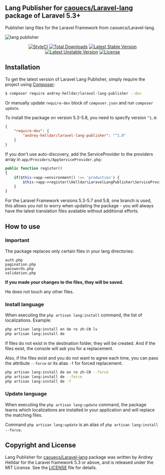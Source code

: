 ## Lang Publisher for [caouecs/Laravel-lang](https://github.com/caouecs/Laravel-lang) package of Laravel 5.3+

Publisher lang files for the Laravel Framework from caouecs/Laravel-lang.

![lang publisher](https://user-images.githubusercontent.com/10347617/40197727-f26e0aac-5a1c-11e8-81fa-077ad71915d7.png)

<p align="center">
    <a href="https://styleci.io/repos/119022335"><img src="https://styleci.io/repos/119022335/shield" alt="StyleCI" /></a>
    <a href="https://packagist.org/packages/andrey-helldar/laravel-lang-publisher"><img src="https://img.shields.io/packagist/dt/andrey-helldar/laravel-lang-publisher.svg?style=flat-square" alt="Total Downloads" /></a>
    <a href="https://packagist.org/packages/andrey-helldar/laravel-lang-publisher"><img src="https://poser.pugx.org/andrey-helldar/laravel-lang-publisher/v/stable?format=flat-square" alt="Latest Stable Version" /></a>
    <a href="https://packagist.org/packages/andrey-helldar/laravel-lang-publisher"><img src="https://poser.pugx.org/andrey-helldar/laravel-lang-publisher/v/unstable?format=flat-square" alt="Latest Unstable Version" /></a>
    <a href="LICENSE"><img src="https://poser.pugx.org/andrey-helldar/laravel-lang-publisher/license?format=flat-square" alt="License" /></a>
</p>


## Installation

To get the latest version of Laravel Lang Publisher, simply require the project using [Composer](https://getcomposer.org/):

```bash
$ composer require andrey-helldar/laravel-lang-publisher --dev
```

Or manually update `require-dev` block of `composer.json` and run `composer update`.

To install the package on version 5.3-5.8, you need to specify version `^1.0`:

```json
{
    "require-dev": {
        "andrey-helldar/laravel-lang-publisher": "^1.0"
    }
}
```

If you don't use auto-discovery, add the ServiceProvider to the providers array in `app/Providers/AppServiceProvider.php`:

```php
public function register()
{
    if($this->app->environment() !== 'production') {
        $this->app->register(\Helldar\LaravelLangPublisher\ServiceProvider::class);
    }
}
```

For the Laravel Framework versions 5.3-5.7 and 5.8, one branch is used, this allows you not to worry when updating the package - you will always have the latest translation files available without additional efforts.


## How to use

### Important

The package replaces only certain files in your lang directories:

```
auth.php
pagination.php
passwords.php
validation.php
```

**If you made your changes to the files, they will be saved.**

He does not touch any other files.


### Install language

When executing the `php artisan lang:install` command, the list of localizations. Example:

```bash
php artisan lang:install en de ro zh-CN lv
php artisan lang:install de
```

If files do not exist in the destination folder, they will be created. And if the files exist, the console will ask you for a replacement.

Also, if the files exist and you do not want to agree each time, you can pass the attribute `--force` or its alias `-f` for forced replacement.

```bash
php artisan lang:install de en ro zh-CN --force
php artisan lang:install de --force
php artisan lang:install de -f
```

### Update language

When executing the `php artisan lang:update` command, the package learns which localizations are installed in your application and will replace the matching files.

Command `php artisan lang:update` is an alias of `php artisan lang:install --force`.

## Copyright and License

Lang Publisher for [caouecs/Laravel-lang](https://github.com/caouecs/Laravel-lang) package was written by Andrey Helldar for the Laravel framework 5.3 or above, and is released under the MIT License. See the [LICENSE](LICENSE) file for details.
